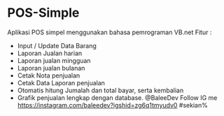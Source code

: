 # POS-Simple
Aplikasi POS simpel menggunakan bahasa pemrograman VB.net 
Fitur :
- Input / Update Data Barang
- Laporan Jualan harian
- Laporan jualan mingguan
- Laporan jualan bulanan
- Cetak Nota penjualan
- Cetak Data Laporan penjualan
- Otomatis hitung Jumalah dan total bayar, serta kembalian
- Grafik penjualan
lengkap dengan database.
@BaleeDev
Follow IG me https://instagram.com/baleedev?igshid=zg6q1tmyudv0
#sekian%
